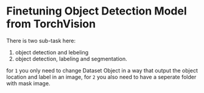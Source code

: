 # Finetuning Object Detection Model from TorchVision
There is two sub-task here: 
1. object detection and lebeling
2. object detection, labeling and segmentation.

for `1` you only need to change Dataset Object in a way that output the object location and label in an image, for `2` you also need to have a seperate folder with mask image.
